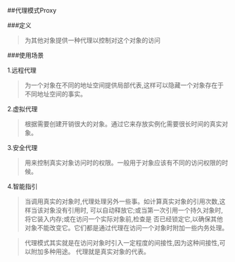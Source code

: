 ##代理模式Proxy

###定义

>为其他对象提供一种代理以控制对这个对象的访问

###使用场景

1.远程代理

>为一个对象在不同的地址空间提供局部代表,这样可以隐藏一个对象存在于不同地址空间的事实。

2.虚拟代理

>根据需要创建开销很大的对象。通过它来存放实例化需要很长时间的真实对象。

3.安全代理

>用来控制真实对象访问时的权限。一般用于对象应该有不同的访问权限的时候。

4.智能指引

>当调用真实的对象时,代理处理另外一些事。如计算真实对象的引用次数,这样当该对象没有引用时,
可以自动释放它;或当第一次引用一个持久对象时,将它装入内存;或在访问一个实际对象前,检查是
否已经锁定它,以确保其他对象不能改变它。它们都是通过代理在访问一个对象时附加一些内务处理。

>代理模式其实就是在访问对象时引入一定程度的间接性,因为这种间接性,可以附加多种用途。
代理就是真实对象的代表。
